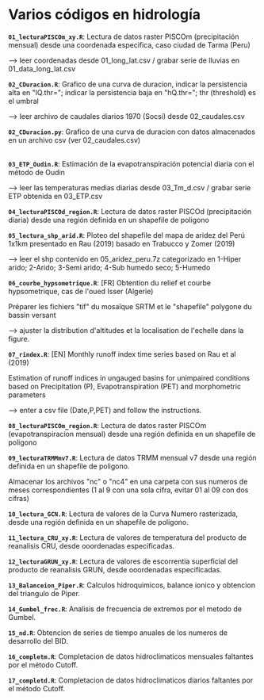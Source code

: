 # Varios códigos en hidrología
**`01_lecturaPISCOm_xy.R`**: Lectura de datos raster PISCOm (precipitación mensual) desde una coordenada especifica, caso ciudad de Tarma (Peru) <p>
--> leer coordenadas desde 01_long_lat.csv / grabar serie de lluvias en 01_data_long_lat.csv <p>
**`02_CDuracion.R`**: Grafico de una curva de duracion, indicar la persistencia alta en "lQ.thr="; indicar la persistencia baja en "hQ.thr="; thr (threshold) es el umbral<p>
  --> leer archivo de caudales diarios 1970 (Socsi) desde 02_caudales.csv<p>
**`02_CDuracion.py`**: Grafico de una curva de duracion con datos almacenados en un archivo csv (ver 02_caudales.csv)<p>    
**`03_ETP_Oudin.R`**: Estimación de la evapotranspiración potencial diaria con el método de Oudin <p>
  --> leer las temperaturas medias diarias desde 03_Tm_d.csv / grabar serie ETP obtenida en 03_ETP.csv <p>
**`04_lecturaPISCOd_region.R`**: Lectura de datos raster PISCOd (precipitación diaria) desde una región definida en un shapefile de poligono <p>
**`05_lectura_shp_arid.R`**: Ploteo del shapefile del mapa de aridez del Perú 1x1km presentado en Rau (2019) basado en Trabucco y Zomer (2019) <p> 
  --> leer el shp contenido en 05_aridez_peru.7z categorizado en 1-Hiper arido; 2-Arido; 3-Semi arido; 4-Sub humedo seco; 5-Humedo<p> 
**`06_courbe_hypsometrique.R`**: [FR] Obtention du relief et courbe hypsometrique, cas de l'oued Isser (Algerie) <p>
Préparer les fichiers "tif" du mosaïque SRTM et le "shapefile" polygone du bassin versant <p>
  --> ajuster la distribution d'altitudes et la localisation de l'echelle dans la figure.<p>
**`07_rindex.R`**: [EN] Monthly runoff index time series based on Rau et al (2019) <p>
Estimation of runoff indices in ungauged basins for unimpaired conditions based on Precipitation (P), Evapotranspiration (PET) and morphometric parameters <p>
--> enter a csv file (Date,P,PET) and follow the instructions.<p>
**`08_lecturaPISCOm_region.R`**: Lectura de datos raster PISCOm (evapotranspiracion mensual) desde una región definida en un shapefile de poligono <p>
**`09_lecturaTRMMmv7.R`**: Lectura de datos TRMM mensual v7 desde una región definida en un shapefile de poligono.<p>
Almacenar los archivos "nc" o "nc4" en una carpeta con sus numeros de meses correspondientes (1 al 9 con una sola cifra, evitar 01 al 09 con dos cifras)<p>
**`10_lectura_GCN.R`**: Lectura de valores de la Curva Numero rasterizada, desde una región definida en un shapefile de poligono.<p>
**`11_lectura_CRU_xy.R`**: Lectura de valores de temperatura del producto de reanalisis CRU, desde ooordenadas especificadas.<p>
**`12_lecturaGRUN_xy.R`**: Lectura de valores de escorrentia superficial del producto de reanalisis GRUN, desde ooordenadas especificadas.<p>
**`13_Balanceion_Piper.R`**: Calculos hidroquimicos, balance ionico y obtencion del triangulo de Piper.<p>
**`14_Gumbel_frec.R`**: Analisis de frecuencia de extremos por el metodo de Gumbel.<p> 
**`15_nd.R`**: Obtencion de series de tiempo anuales de los numeros de desarrollo del BID.<p> 
**`16_completm.R`**: Completacion de datos hidroclimaticos mensuales faltantes por el método Cutoff.<p> 
**`17_completd.R`**: Completacion de datos hidroclimaticos diarios faltantes por el método Cutoff.<p> 
